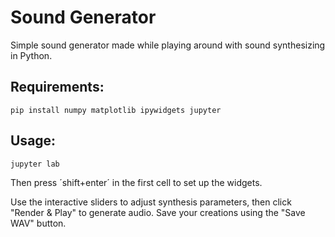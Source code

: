 # Sound Generator

Simple sound generator made while playing around with sound synthesizing in Python.

## Requirements:

    pip install numpy matplotlib ipywidgets jupyter

## Usage:

    jupyter lab

Then press ´shift+enter´ in the first cell to set up the widgets.

Use the interactive sliders to adjust synthesis parameters, then click "Render & Play" to generate audio. Save your creations using the "Save WAV" button.